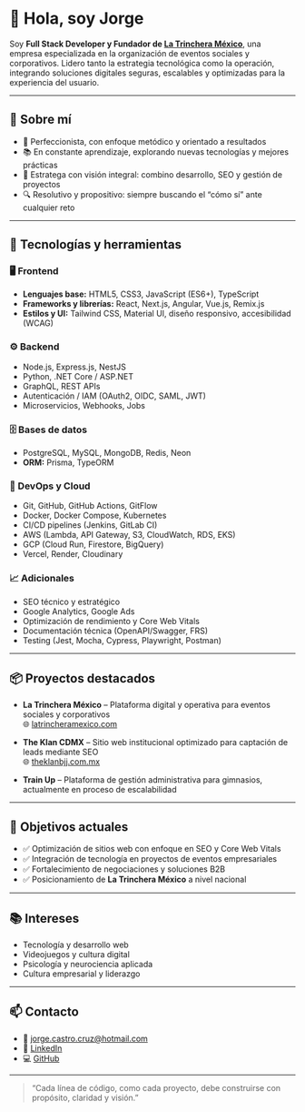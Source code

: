 # 👋 Hola, soy Jorge

Soy **Full Stack Developer y Fundador de [La Trinchera México](https://latrincheramexico.com)**, una empresa especializada en la organización de eventos sociales y corporativos. Lidero tanto la estrategia tecnológica como la operación, integrando soluciones digitales seguras, escalables y optimizadas para la experiencia del usuario.  

---

## 🧠 Sobre mí

- 🎯 Perfeccionista, con enfoque metódico y orientado a resultados  
- 📚 En constante aprendizaje, explorando nuevas tecnologías y mejores prácticas  
- 🧭 Estratega con visión integral: combino desarrollo, SEO y gestión de proyectos  
- 🔍 Resolutivo y propositivo: siempre buscando el “cómo sí” ante cualquier reto  

---

## 🚀 Tecnologías y herramientas

### 🖥️ Frontend
- **Lenguajes base:** HTML5, CSS3, JavaScript (ES6+), TypeScript  
- **Frameworks y librerías:** React, Next.js, Angular, Vue.js, Remix.js  
- **Estilos y UI:** Tailwind CSS, Material UI, diseño responsivo, accesibilidad (WCAG)  

### ⚙️ Backend
- Node.js, Express.js, NestJS  
- Python, .NET Core / ASP.NET  
- GraphQL, REST APIs  
- Autenticación / IAM (OAuth2, OIDC, SAML, JWT)  
- Microservicios, Webhooks, Jobs  

### 🗄️ Bases de datos
- PostgreSQL, MySQL, MongoDB, Redis, Neon  
- **ORM:** Prisma, TypeORM  

### 🔧 DevOps y Cloud
- Git, GitHub, GitHub Actions, GitFlow  
- Docker, Docker Compose, Kubernetes  
- CI/CD pipelines (Jenkins, GitLab CI)  
- AWS (Lambda, API Gateway, S3, CloudWatch, RDS, EKS)  
- GCP (Cloud Run, Firestore, BigQuery)  
- Vercel, Render, Cloudinary  

### 📈 Adicionales
- SEO técnico y estratégico  
- Google Analytics, Google Ads  
- Optimización de rendimiento y Core Web Vitals  
- Documentación técnica (OpenAPI/Swagger, FRS)  
- Testing (Jest, Mocha, Cypress, Playwright, Postman)  

---

## 📦 Proyectos destacados

- **La Trinchera México** – Plataforma digital y operativa para eventos sociales y corporativos  
  🌐 [latrincheramexico.com](https://latrincheramexico.com)  

- **The Klan CDMX** – Sitio web institucional optimizado para captación de leads mediante SEO  
  🌐 [theklanbjj.com.mx](https://theklanbjj.com.mx)  

- **Train Up** – Plataforma de gestión administrativa para gimnasios, actualmente en proceso de escalabilidad  

---

## 🎯 Objetivos actuales

- ✅ Optimización de sitios web con enfoque en SEO y Core Web Vitals  
- ✅ Integración de tecnología en proyectos de eventos empresariales  
- ✅ Fortalecimiento de negociaciones y soluciones B2B  
- ✅ Posicionamiento de **La Trinchera México** a nivel nacional  

---

## 📚 Intereses

- Tecnología y desarrollo web  
- Videojuegos y cultura digital  
- Psicología y neurociencia aplicada  
- Cultura empresarial y liderazgo  

---

## 📫 Contacto

- 📧 jorge.castro.cruz@hotmail.com  
- 💼 [LinkedIn](https://www.linkedin.com/in/jorge-castro-953267144/)  
- 💻 [GitHub](https://github.com/Turok2099)  

---

> “Cada línea de código, como cada proyecto, debe construirse con propósito, claridad y visión.”  
